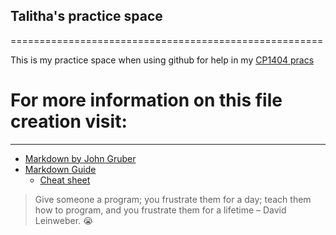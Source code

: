 ## Talitha's practice space

======================================================


This is my practice space when using github for help in my [CP1404 pracs](https://github.com/talitha1234/cp1404practicals)

# For more information on this file creation visit:
-------------------------------------------------------

* [Markdown by John Gruber](https://daringfireball.net/projects/markdown/)
* [Markdown Guide](https://www.markdownguide.org/)
    - [Cheat sheet](https://www.markdownguide.org/cheat-sheet/)

> Give someone a program; you frustrate them for a day; teach them how to program, 
> and you frustrate them for a lifetime – David Leinweber. 😭



